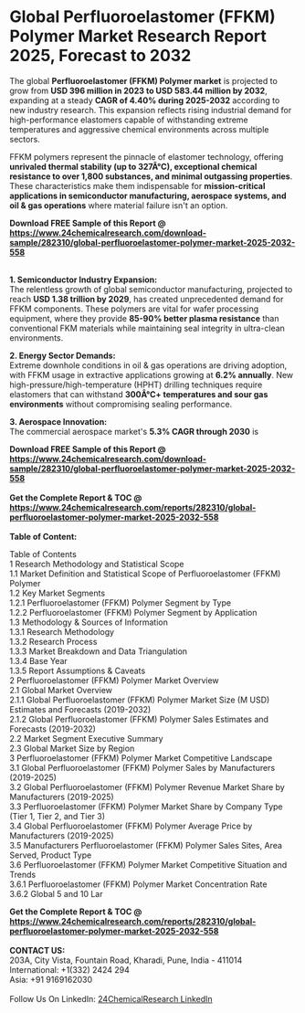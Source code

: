 <h1>Global Perfluoroelastomer (FFKM) Polymer Market Research Report 2025, Forecast to 2032</h1><p>The global <strong>Perfluoroelastomer (FFKM) Polymer market</strong> is projected to grow from <strong>USD 396 million in 2023 to USD 583.44 million by 2032</strong>, expanding at a steady <strong>CAGR of 4.40% during 2025-2032</strong> according to new industry research. This expansion reflects rising industrial demand for high-performance elastomers capable of withstanding extreme temperatures and aggressive chemical environments across multiple sectors.</p><p>FFKM polymers represent the pinnacle of elastomer technology, offering <strong>unrivaled thermal stability (up to 327Â°C), exceptional chemical resistance to over 1,800 substances, and minimal outgassing properties</strong>. These characteristics make them indispensable for <strong>mission-critical applications in semiconductor manufacturing, aerospace systems, and oil &amp; gas operations</strong> where material failure isn't an option.</p><div><b>Download FREE Sample of this Report @ 
            <a href="https://www.24chemicalresearch.com/download-sample/282310/global-perfluoroelastomer-polymer-market-2025-2032-558">
            https://www.24chemicalresearch.com/download-sample/282310/global-perfluoroelastomer-polymer-market-2025-2032-558</a></b></div><br><p><strong>1. Semiconductor Industry Expansion:</strong><br>
The relentless growth of global semiconductor manufacturing, projected to reach <strong>USD 1.38 trillion by 2029</strong>, has created unprecedented demand for FFKM components. These polymers are vital for wafer processing equipment, where they provide <strong>85-90% better plasma resistance</strong> than conventional FKM materials while maintaining seal integrity in ultra-clean environments.</p><p><strong>2. Energy Sector Demands:</strong><br>
Extreme downhole conditions in oil &amp; gas operations are driving adoption, with FFKM usage in extractive applications growing at <strong>6.2% annually</strong>. New high-pressure/high-temperature (HPHT) drilling techniques require elastomers that can withstand <strong>300Â°C+ temperatures and sour gas environments</strong> without compromising sealing performance.</p><p><strong>3. Aerospace Innovation:</strong><br>
The commercial aerospace market's <strong>5.3% CAGR through 2030</strong> is</p><div><b>Download FREE Sample of this Report @ 
            <a href="https://www.24chemicalresearch.com/download-sample/282310/global-perfluoroelastomer-polymer-market-2025-2032-558">
            https://www.24chemicalresearch.com/download-sample/282310/global-perfluoroelastomer-polymer-market-2025-2032-558</a></b></div><br><div><b>Get the Complete Report & TOC @ 
            <a href="https://www.24chemicalresearch.com/reports/282310/global-perfluoroelastomer-polymer-market-2025-2032-558">
            https://www.24chemicalresearch.com/reports/282310/global-perfluoroelastomer-polymer-market-2025-2032-558</a></b></div><br>
            <b>Table of Content:</b><p>Table of Contents<br />
1 Research Methodology and Statistical Scope<br />
1.1 Market Definition and Statistical Scope of Perfluoroelastomer (FFKM) Polymer<br />
1.2 Key Market Segments<br />
1.2.1 Perfluoroelastomer (FFKM) Polymer Segment by Type<br />
1.2.2 Perfluoroelastomer (FFKM) Polymer Segment by Application<br />
1.3 Methodology & Sources of Information<br />
1.3.1 Research Methodology<br />
1.3.2 Research Process<br />
1.3.3 Market Breakdown and Data Triangulation<br />
1.3.4 Base Year<br />
1.3.5 Report Assumptions & Caveats<br />
2 Perfluoroelastomer (FFKM) Polymer Market Overview<br />
2.1 Global Market Overview<br />
2.1.1 Global Perfluoroelastomer (FFKM) Polymer Market Size (M USD) Estimates and Forecasts (2019-2032)<br />
2.1.2 Global Perfluoroelastomer (FFKM) Polymer Sales Estimates and Forecasts (2019-2032)<br />
2.2 Market Segment Executive Summary<br />
2.3 Global Market Size by Region<br />
3 Perfluoroelastomer (FFKM) Polymer Market Competitive Landscape<br />
3.1 Global Perfluoroelastomer (FFKM) Polymer Sales by Manufacturers (2019-2025)<br />
3.2 Global Perfluoroelastomer (FFKM) Polymer Revenue Market Share by Manufacturers (2019-2025)<br />
3.3 Perfluoroelastomer (FFKM) Polymer Market Share by Company Type (Tier 1, Tier 2, and Tier 3)<br />
3.4 Global Perfluoroelastomer (FFKM) Polymer Average Price by Manufacturers (2019-2025)<br />
3.5 Manufacturers Perfluoroelastomer (FFKM) Polymer Sales Sites, Area Served, Product Type<br />
3.6 Perfluoroelastomer (FFKM) Polymer Market Competitive Situation and Trends<br />
3.6.1 Perfluoroelastomer (FFKM) Polymer Market Concentration Rate<br />
3.6.2 Global 5 and 10 Lar</p><div><b>Get the Complete Report & TOC @ 
            <a href="https://www.24chemicalresearch.com/reports/282310/global-perfluoroelastomer-polymer-market-2025-2032-558">
            https://www.24chemicalresearch.com/reports/282310/global-perfluoroelastomer-polymer-market-2025-2032-558</a></b></div><br><b>CONTACT US:</b><br>
            203A, City Vista, Fountain Road, Kharadi, Pune, India - 411014<br>
            International: +1(332) 2424 294<br>
            Asia: +91 9169162030 <br><br>
            Follow Us On LinkedIn: <a href="https://www.linkedin.com/company/24chemicalresearch/">24ChemicalResearch LinkedIn</a>